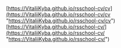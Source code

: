 [https://VitaliiKyba.github.io/rsschool-cv/cv](https://VitaliiKyba.github.io/rsschool-cv/cv "https://VitaliiKyba.github.io/rsschool-cv/cv")
[https://VitaliiKyba.github.io/rsschool-cv/](https://VitaliiKyba.github.io/rsschool-cv/ "https://VitaliiKyba.github.io/rsschool-cv/")
